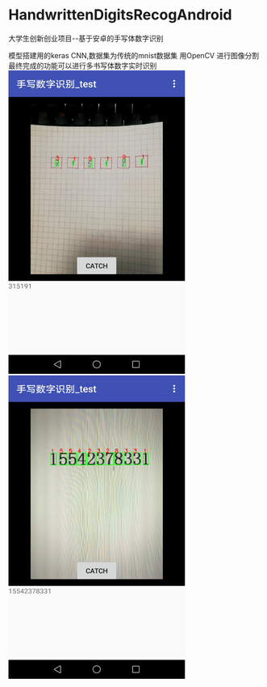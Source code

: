 # HandwrittenDigitsRecogAndroid
大学生创新创业项目--基于安卓的手写体数字识别

模型搭建用的keras CNN,数据集为传统的mnist数据集
用OpenCV 进行图像分割
最终完成的功能可以进行多书写体数字实时识别
<img src="https://github.com/sam-rjl/HandwrittenDigitsRecogAndroid/blob/master/App_pics/Screenshot_20200418-202922.jpg" height=600 width=350/ alt="印刷体">
<img src="https://github.com/sam-rjl/HandwrittenDigitsRecogAndroid/blob/master/App_pics/Screenshot_20200418-210824.jpg" height=600
width=350/>
